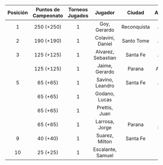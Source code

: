 |  Posición  |  Puntos de Campeonato  |  Torneos Jugados  |      Jugador       |   Ciudad    |  Afiliación  |  Puntos sumados  |
|:----------:|:----------------------:|:-----------------:|:------------------:|:-----------:|:------------:|:----------------:|
|     1      |       250 (+250)       |         1         |    Goy, Gerardo    | Reconquista |    ATMAR     |    250 (T01)     |
|     2      |       190 (+190)       |         1         |  Colavini, Daniel  | Santo Tome  |   Atemeli    |    190 (T01)     |
|     3      |       125 (+125)       |         1         | Alvarez, Sebastian |  Santa Fe   |   Atemeli    |    125 (T01)     |
|            |       125 (+125)       |         1         |   Jaime, Gerardo   |   Parana    |   Aspatem    |    125 (T01)     |
|     5      |        65 (+65)        |         1         |  Savino, Leandro   |  Santa Fe   |   Atemeli    |     65 (T01)     |
|            |        65 (+65)        |         1         |   Godano, Lucas    |             |              |     65 (T01)     |
|            |        65 (+65)        |         1         |   Prettis, Juan    |             |              |     65 (T01)     |
|            |        65 (+65)        |         1         |   Larrosa, Jorge   |   Parana    | Tiro Federal |     65 (T01)     |
|     9      |        40 (+40)        |         1         |   Suarez, Milton   |  Santa Fe   |              |     40 (T01)     |
|     10     |        25 (+25)        |         1         | Escalante, Samuel  |             |              |     25 (T01)     |